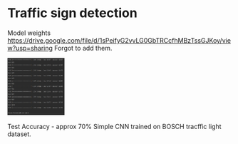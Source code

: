 # Traffic sign detection 

Model weights
https://drive.google.com/file/d/1sPeifyG2vvLG0GbTRCcfhMBzTssGJKoy/view?usp=sharing
Forgot to add them.

 
<img src="https://raw.githubusercontent.com/grvbhosale/aiauto/main/accuracy.jpeg" alt="alt text" width="128" height="128">

Test Accuracy - approx 70%
Simple CNN trained on BOSCH tracffic light dataset.
